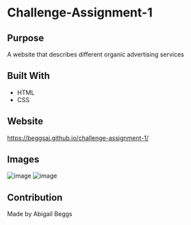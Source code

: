 # Challenge-Assignment-1

## Purpose
A website that describes different organic advertising services

## Built With
* HTML
* CSS

## Website
https://beggsaj.github.io/challenge-assignment-1/

## Images

![image](https://user-images.githubusercontent.com/91335294/137538999-2569363a-e354-4c46-b484-81133476aa35.png)
![image](https://user-images.githubusercontent.com/91335294/137539062-83b4cf97-39a2-4052-a6eb-bb5782418758.png)


## Contribution
Made by Abigail Beggs
